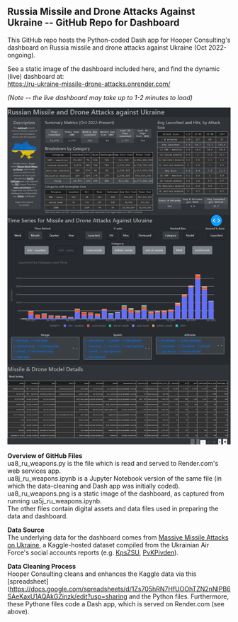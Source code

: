 ## Russia Missile and Drone Attacks Against Ukraine -- GitHub Repo for Dashboard

This GitHub repo hosts the Python-coded Dash app for Hooper Consulting's dashboard on Russia missile and drone attacks against Ukraine (Oct 2022-ongoing).

See a static image of the dashboard included here, and find the dynamic (live) dashboard at:
<br>https://ru-ukraine-missile-drone-attacks.onrender.com/

_(Note -- the live dashboard may take up to 1-2 minutes to load)_

![(static dashboard)](ua8_ru_weapons.png)

**Overview of GitHub Files**
<br>ua8_ru_weapons.py is the file which is read and served to Render.com's web services app.
<br>ua8j_ru_weapons.ipynb is a Jupyter Notebook version of the same file (in which the data-cleaning and Dash app was initially coded).
<br>ua8_ru_weapons.png is a static image of the dashboard, as captured from running ua5j_ru_weapons.ipynb.
<br>The other files contain digital assets and data files used in preparing the data and dashboard.

**Data Source**
<br>The underlying data for the dashboard comes from [Massive Missile Attacks on Ukraine](https://www.kaggle.com/datasets/piterfm/massive-missile-attacks-on-ukraine),
a Kaggle-hosted dataset compiled from the Ukrainian Air Force's social accounts reports (e.g. [KpsZSU](https://facebook.com/kpszsu), [PvKPivden](https://facebook.com/PvKPivden)).

**Data Cleaning Process**
<br>Hooper Consulting cleans and enhances the Kaggle data via this [spreadsheet](https://docs.google.com/spreadsheets/d/1Zs705hRN7HfUOOhTZN2nNIPB6SAeKaxU1AQAkGZinzk/edit?usp=sharing
and the Python files. Furthermore, these Pythone files code a Dash app, which is served on Render.com (see above).
